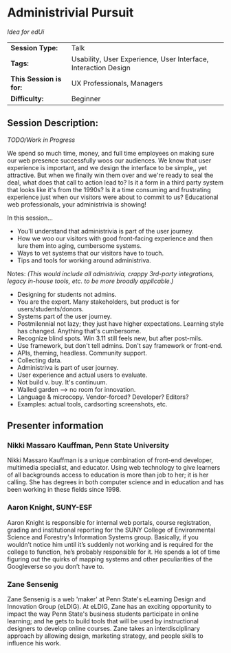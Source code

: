 # Administrivial Pursuit
_Idea for edUi_

|                          |                               |
| ------------------------ | ----------------------------- |
| **Session Type:**        | Talk                          |
| **Tags:**                | Usability, User Experience, User Interface, Interaction Design |
| **This Session is for:** | UX Professionals, Managers    |
| **Difficulty:**          | Beginner                      |

## Session Description:	
_TODO/Work in Progress_ 

We spend so much time, money, and full time employees on making sure our web presence successfully woos our audiences. We know that user experience is important, and we design the interface to be simple,, yet attractive. But when we finally win them over and we're ready to seal the deal, what does that call to action lead to? Is it a form in a third party system that looks like it's from the 1990s? Is it a time consuming and frustrating experience just when our visitors were about to commit to us? Educational web professionals, your administrivia is showing!

In this session...
- You'll understand that administrivia is part of the user journey.
- How we woo our visitors with good front-facing experience and then lure them into aging, cumbersome systems.
- Ways to vet systems that our visitors have to touch.
- Tips and tools for working around administriva.

Notes:
_(This would include all admistrivia, crappy 3rd-party integrations, legacy in-house tools, etc. to be more broadly applicable.)_

- Designing for students not admins.
- You are the expert. Many stakeholders, but product is for users/students/donors.
- Systems part of the user journey.
- Postmilennial not lazy; they just have higher expectations. Learning style has changed. Anything that's cumbersome.
- Recognize blind spots. Win 3.11 still feels new, but after post-mils.
- Use framework, but don't tell admins. Don't say framework or front-end.
- APIs, theming, headless. Community support.
- Collecting data.
- Administriva is part of user journey.
- User experience and actual users to evaluate.
- Not build v. buy. It's continuum.
- Walled garden --> no room for innovation.
- Language & microcopy. Vendor-forced? Developer? Editors?
- Examples: actual tools, cardsorting screenshots, etc.

## Presenter information
### Nikki Massaro Kauffman, Penn State University
Nikki Massaro Kauffman is a unique combination of front-end developer, multimedia specialist, and educator. Using web technology to give learners of all backgrounds access to education is more than job to her; it is her calling. She has degrees in both computer science and in education and has been working in these fields since 1998.

### Aaron Knight, SUNY-ESF
Aaron Knight is responsible for internal web portals, course registration, grading and institutional reporting for the SUNY College of Environmental Science and Forestry's Information Systems group. Basically, if you wouldn’t notice him until it’s suddenly not working and is required for the college to function, he’s probably responsible for it. He spends a lot of time figuring out the quirks of mapping systems and other peculiarities of the Googleverse so you don’t have to. 

### Zane Sensenig
Zane Sensenig is a web 'maker' at Penn State's eLearning Design and Innovation Group (eLDIG). At eLDIG, Zane has an exciting opportunity to impact the way Penn State's business students participate in online learning; and he gets to build tools that will be used by instructional designers to develop online courses. Zane takes an interdisciplinary approach by allowing design, marketing strategy, and people skills to influence his work.
